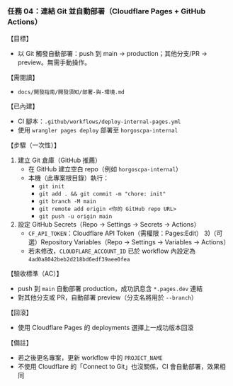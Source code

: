 ### 任務 04：連結 Git 並自動部署（Cloudflare Pages + GitHub Actions）

【目標】
- 以 Git 觸發自動部署：push 到 main → production；其他分支/PR → preview。無需手動操作。

【需閱讀】
- `docs/開發指南/開發須知/部署-與-環境.md`

【已內建】
- CI 腳本：`.github/workflows/deploy-internal-pages.yml`
- 使用 `wrangler pages deploy` 部署至 `horgoscpa-internal`

【步驟（一次性）】
1) 建立 Git 倉庫（GitHub 推薦）
   - 在 GitHub 建立空白 repo（例如 `horgoscpa-internal`）
   - 本機（此專案根目錄）執行：
     - `git init`
     - `git add . && git commit -m "chore: init"`
     - `git branch -M main`
     - `git remote add origin <你的 GitHub repo URL>`
     - `git push -u origin main`
2) 設定 GitHub Secrets（Repo → Settings → Secrets → Actions）
   - `CF_API_TOKEN`：Cloudflare API Token（需權限：Pages:Edit）
3)（可選）Repository Variables（Repo → Settings → Variables → Actions）
   - 若未修改，`CLOUDFLARE_ACCOUNT_ID` 已於 workflow 內設定為 `4ad0a8042beb2d218bd6edf39aee0fea`

【驗收標準（AC）】
- push 到 `main` 自動部署 production，成功訊息含 `*.pages.dev` 連結
- 對其他分支或 PR，自動部署 preview（分支名將用於 `--branch`）

【回滾】
- 使用 Cloudflare Pages 的 deployments 選擇上一成功版本回滾

【備註】
- 若之後更名專案，更新 workflow 中的 `PROJECT_NAME`
- 不使用 Cloudflare 的「Connect to Git」也沒關係，CI 會自動部署，效果相同


